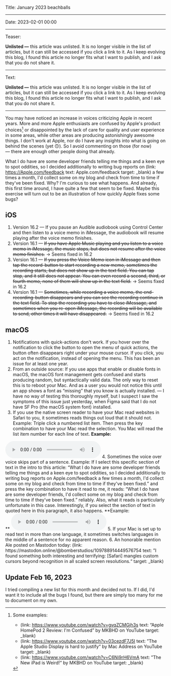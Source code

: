 Title: January 2023 beachballs

----

Date: 2023-02-01 00:00

----

Teaser:

**Unlisted —** this article was unlisted. It is no longer visible in the list of articles, but it can still be accessed if you click a link to it. As I keep evolving this blog, I found this article no longer fits what I want to publish, and I ask that you do not share it.

----

Text:

**Unlisted —** this article was unlisted. It is no longer visible in the list of articles, but it can still be accessed if you click a link to it. As I keep evolving this blog, I found this article no longer fits what I want to publish, and I ask that you do not share it.

---

You may have noticed an increase in voices criticizing Apple in recent years. More and more Apple enthusiasts are confused by Apple's product choices[^examples] or disappointed by the lack of care for quality and user experience in some areas, while other areas are producing astonishingly awesome things. I don't work at Apple, nor do I have any insights into what is going on behind the scenes (yet 🙃). So I avoid commenting on those (for now) — there are enough other people doing that already.

[^examples]:
	Some examples:
	
	- (link: https://www.youtube.com/watch?v=gvqZCMGjh3s text: “Apple HomePod 2 Review: I'm Confused” by MKBHD on YouTube target: _blank)
	- (link: https://www.youtube.com/watch?v=03cezdF7J5I text: ”The Apple Studio Display is hard to justify“ by Mac Address on YouTube target: _blank)
	- (link: https://www.youtube.com/watch?v=C6Ni9rH6VmA text: ”The New iPad is Weird!“ by MKBHD on YouTube target: _blank)

What I do have are some developer friends telling me things and a keen eye to spot oddities, so I decided additionally to writing bug reports on (link: https://Apple.com/feedback text: Apple.com/feedback target: _blank) a few times a month, I'd collect some on my blog and check from time to time if they've been fixed. Why? I'm curious to see what happens. And already, this first time around, I have quite a few that seem to be fixed. Maybe this exercise will turn out to be an illustration of how quickly Apple fixes some bugs?

## iOS
1. Version 16.2 — If you pause an Audible audiobook using Control Center and then listen to a voice memo in iMessage, the audiobook will resume playing after the voice memo finishes.
2. Version 16.1 — ~~If you have Apple Music playing and you listen to a voice memo in iMessage, the music stops, but does not resume after the voice memo finishes.~~ → Seems fixed in 16.2
3. Version 16.1 — ~~If you press the Voice Memo icon in iMessage and then tap the record-button to start recording a new memo, sometimes the recording starts, but does not show up in the text field. You can tap stop, and it still does not appear. You can even record a second, third, or fourth memo, none of them will show up in the text field.~~ → Seems fixed in 16.2
4. Version 16.1 — ~~Sometimes, while recording a voice memo, the end-recording-button disappears and you can see the recording continue in the text field. To stop the recording you have to close iMessage, and sometimes when you re-open iMessage, the recording will be available to send, other times it will have disappeared.~~ → Seems fixed in 16.2

## macOS
1. Notifications with quick-actions don't work. If you hover over the notification to click the button to open the menu of quick actions, the button often disappears right under your mouse cursor. If you click, you act on the notification, instead of opening the menu. This has been an issue for at least one year.
2. From an outside source: If you use apps that enable or disable fonts in macOS, the macOS font management gets confused and starts producing random, but syntactically valid data. The only way to reset this is to reboot your Mac. And as a user you would not notice this until an app shows a font as “missing” that you know is actually installed. — I have no way of testing this thoroughly myself, but I suspect I saw the symptoms of this issue just yesterday, when Figma said that I do not have SF Pro (the macOS system font) installed.
3. If you use the native screen reader to have your Mac read websites in Safari to you, it sometimes reads things out loud that it should not. Example: Triple click a numbered list item. Then press the key combination to have your Mac read the selection. You Mac will read the list item number for each line of text.
**Example:<br>**
<audio controls>
  <source src="/blog/2023/February/Apple-Buglist-January/reading-lists.mp3" type="audio/mpeg">
</audio>
4. Sometimes the voice over voice skips part of a sentence. Example: If I select this specific section of text in the intro to this article: <q>What I do have are some developer friends telling me things and a keen eye to spot oddities, so I decided additionally to writing bug reports on Apple.com/feedback a few times a month, I'd collect some on my blog and check from time to time if they've been fixed.</q> and press the key combination to have it read to me, it reads: <q>What I do have are some developer friends, I'd collect some on my blog and check from time to time if they've been fixed.</q> reliably. Also, what it reads is particularly unfortunate in this case. Interestingly, if you select the section of text in quoted here in this paragraph, it also happens.
**Example:<br>**
<audio controls>
  <source src="/blog/2023/February/Apple-Buglist-January/skipped-text.mp3" type="audio/mpeg">
</audio>
5. If your Mac is set up to read text in more than one language, it sometimes switches languages in the middle of a sentence for no apparent reason.
6. An honorable mention Ale posted on Mastodon today: (link: https://mastodon.online/@bomberstudios/109788914449576754 text: ”I found something both interesting and terrifying: [Safari] mangles custom cursors beyond recognition in all scaled screen resolutions.“ target: _blank)

## Update Feb 16, 2023
I tried compiling a new list for this month and decided not to. If I did, I'd want it to include all the bugs I found, but there are simply too many for me to document on my own.